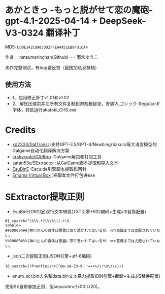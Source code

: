 # あかときっ -もっと脱がせて恋の魔砲- gpt-4.1-2025-04-14 + DeepSeek-V3-0324 翻译补丁

MD5: `DD0E142CB9850D2FFEA4A51EB9F01CA4`

作者： natsumerinchan(Github) == 雨宮ゆうこ

未作完整测试，有bug请反馈（截图加私发存档）

## 使用方法
- 1、应用修正补丁v1.01和v1.02
- 2、解压压缩包并把所有文件复制到游戏根目录，安装VLゴシック-Regular.ttf字体，转区运行akatoki_CHS.exe

# Credits

- [xd2333/GalTransl](https://github.com/xd2333/GalTransl.git) :支持GPT-3.5/GPT-4/Newbing/Sakura等大语言模型的Galgame自动化翻译解决方案
- [crskycode/GARbro](https://github.com/crskycode/GARbro) :Galgame解包和打包工具
- [satan53x/SExtractor](https://github.com/satan53x/SExtractor.git) :从GalGame脚本提取和导入文本
- [EsuBinE](https://cottony-vase-131.notion.site/EsuBinE-6f81af237d414e2397f8e98a2104e2a1) :Escu:de引擎脚本提取和回封
- [Enigma Virtual Box](https://enigmaprotector.com/assets/files/enigmavb.exe) :把脚本文件打包进exe

# SExtractor提取正则
- EsuBinE(ORG版)双行文本转换(TXT引擎+932编码+生成JIS替换配置)
```
01_search=^\%\%.+?\%\%\|(.+)$
sample=
##000004##|神川さんの身体は悪霊に取り憑かれてはいるが、<r>意識までは支配されていない。
%%000004%%|神川さんの身体は悪霊に取り憑かれてはいるが、<r>意識までは支配されていない。
```

- json二次提取正则(JSON引擎+utf-8编码)
```
10_search=(?P<unfinish>[^@a-zA-Z0-9－'=+<>/\r\n\t\s]+)
```

- enum_scr.bin人名和data.bin文本暴力提取(BIN引擎+截断+生成JIS替换配置)

使用SE自带暴提正则，但separate=(\x00|\x20)。

